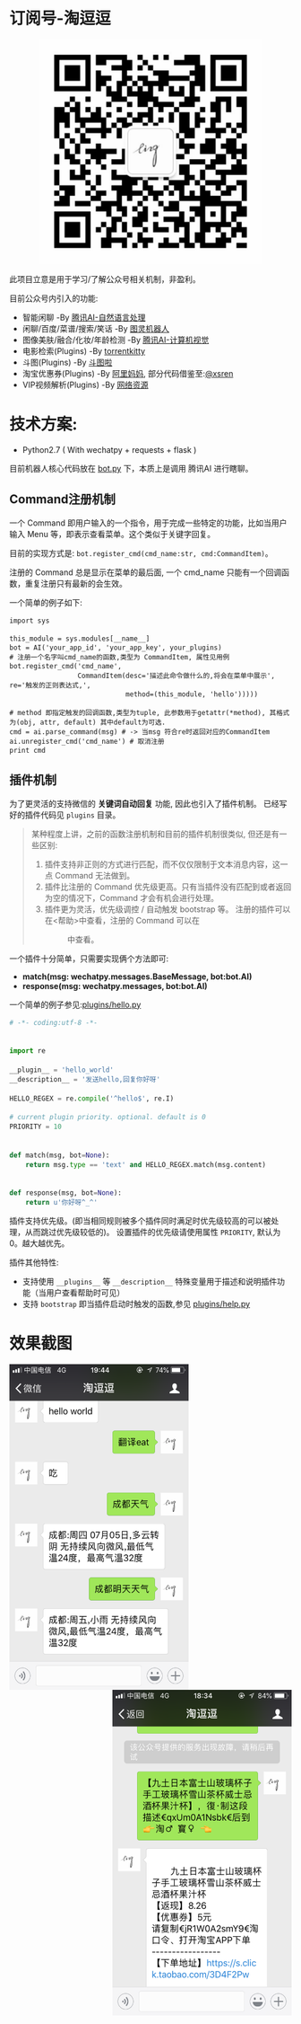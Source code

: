 
# 订阅号-淘逗逗

<p align="center">
  <img width="400" height="400" src="./screenshot/tdd.jpg">
</p>

此项目立意是用于学习/了解公众号相关机制，非盈利。

目前公众号内引入的功能:

+ 智能闲聊 -By [腾讯AI-自然语言处理](https://ai.qq.com/doc/nlpchat.shtml)
+ 闲聊/百度/菜谱/搜索/笑话 -By [图灵机器人](http://www.tuling123.com/)
+ 图像美肤/融合/化妆/年龄检测 -By [腾讯AI-计算机视觉](https://ai.qq.com/doc/facecosmetic.shtml)
+ 电影检索(Plugins) -By [torrentkitty](https://www.torrentkitty.tv)
+ 斗图(Plugins)  -By [斗图啦](https://www.doutula.com/apidoc)
+ 淘宝优惠券(Plugins) -By [阿里妈妈](https://www.alimama.com/index.htm), 部分代码借鉴至:[@xsren](https://github.com/xsren/wx_taobao_fanli)
+ VIP视频解析(Plugins) -By [网络资源](https://iodefog.github.io/text/mviplist.json)

# 技术方案:

+ Python2.7 ( With wechatpy + requests + flask )

目前机器人核心代码放在 [bot.py](./bot.py) 下，本质上是调用 腾讯AI 进行瞎聊。

## Command注册机制

一个 Command 即用户输入的一个指令，用于完成一些特定的功能，比如当用户输入 Menu 等，即表示查看菜单。这个类似于关键字回复。

目前的实现方式是: `bot.register_cmd(cmd_name:str, cmd:CommandItem)`。

注册的 Command 总是显示在菜单的最后面, 一个 cmd_name 只能有一个回调函数，重复注册只有最新的会生效。

一个简单的例子如下:

```
import sys

this_module = sys.modules[__name__]
bot = AI('your_app_id', 'your_app_key', your_plugins)
# 注册一个名字叫cmd_name的函数,类型为 CommandItem, 属性见用例
bot.register_cmd('cmd_name',
                 CommandItem(desc='描述此命令做什么的,将会在菜单中展示', re='触发的正则表达式,',
                             method=(this_module, 'hello')))))

# method 即指定触发的回调函数,类型为tuple, 此参数用于getattr(*method), 其格式为(obj, attr, default) 其中default为可选.
cmd = ai.parse_command(msg) # -> 当msg 符合re时返回对应的CommandItem
ai.unregister_cmd('cmd_name') # 取消注册
print cmd

```

## 插件机制

为了更灵活的支持微信的 **关键词自动回复** 功能, 因此也引入了插件机制。
已经写好的插件代码见 `plugins` 目录。

> 某种程度上讲，之前的函数注册机制和目前的插件机制很类似, 但还是有一些区别:
> 1. 插件支持非正则的方式进行匹配，而不仅仅限制于文本消息内容，这一点 Command 无法做到。
> 2. 插件比注册的 Command 优先级更高。只有当插件没有匹配到或者返回为空的情况下，Command 才会有机会进行处理。
> 3. 插件更为灵活，优先级调控 / 自动触发 bootstrap 等。 注册的插件可以在<帮助>中查看，注册的 Command 可以在<Menu>中查看。

一个插件十分简单，只需要实现俩个方法即可:


+ **match(msg: wechatpy.messages.BaseMessage, bot:bot.AI)**
+ **response(msg: wechatpy.messages, bot:bot.AI)**

一个简单的例子参见:[plugins/hello.py](./plugins/hello.py)

```python
# -*- coding:utf-8 -*-


import re

__plugin__ = 'hello_world'
__description__ = '发送hello,回复你好呀'

HELLO_REGEX = re.compile('^hello$', re.I)

# current plugin priority. optional. default is 0
PRIORITY = 10


def match(msg, bot=None):
    return msg.type == 'text' and HELLO_REGEX.match(msg.content)


def response(msg, bot=None):
    return u'你好呀^_^'

```

插件支持优先级。(即当相同规则被多个插件同时满足时优先级较高的可以被处理，从而跳过优先级较低的)。
设置插件的优先级请使用属性 `PRIORITY`, 默认为0。越大越优先。

插件其他特性:

+ 支持使用 `__plugins__` 等 `__description__` 特殊变量用于描述和说明插件功能（当用户查看帮助时可见）
+ 支持 `bootstrap` 即当插件启动时触发的函数,参见 [plugins/help.py](./plugins/help.py)


# 效果截图

<img align="left" width="320" height="580" src="./screenshot/chat.png">
<img align="right" width="320" height="580" src="./screenshot/alimama.png">
